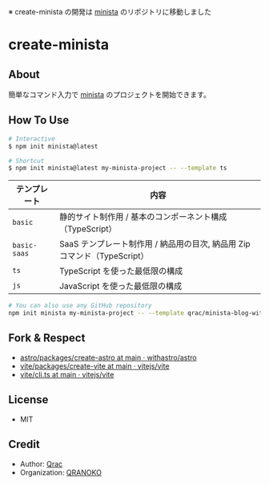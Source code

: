 ※ create-minista の開発は [minista](https://github.com/qrac/minista) のリポジトリに移動しました

# create-minista

## About

簡単なコマンド入力で [minista](https://minista.qranoko.jp/) のプロジェクトを開始できます。

## How To Use

```bash
# Interactive
$ npm init minista@latest

# Shortcut
$ npm init minista@latest my-minista-project -- --template ts
```

| テンプレート | 内容                                                                      |
| ------------ | ------------------------------------------------------------------------- |
| `basic`      | 静的サイト制作用 / 基本のコンポーネント構成（TypeScript）                 |
| `basic-saas` | SaaS テンプレート制作用 / 納品用の目次, 納品用 Zip コマンド（TypeScript） |
| `ts`         | TypeScript を使った最低限の構成                                           |
| `js`         | JavaScript を使った最低限の構成                                           |

```bash
# You can also use any GitHub repository
npm init minista my-minista-project -- --template qrac/minista-blog-with-rest-api
```

## Fork & Respect

- [astro/packages/create-astro at main · withastro/astro](https://github.com/withastro/astro/tree/main/packages/create-astro)
- [vite/packages/create-vite at main · vitejs/vite](https://github.com/vitejs/vite/tree/main/packages/create-vite)
- [vite/cli.ts at main · vitejs/vite](https://github.com/vitejs/vite/blob/main/packages/vite/src/node/cli.ts)

## License

- MIT

## Credit

- Author: [Qrac](https://qrac.jp)
- Organization: [QRANOKO](https://qranoko.jp)
